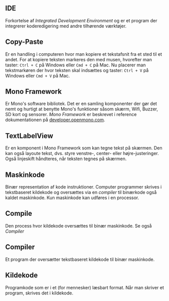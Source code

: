 ## IDE

Forkortelse af *Integrated Development Environment* og er et program der integrerer koderedigering med andre tilhørende værktøjer.

## Copy-Paste

Er en handling i computeren hvor man kopiere et tekstafsnit fra et sted til et andet. For at kopiere teksten markeres den med musen, hvorefter man taster: `Ctrl + C` på Windows eller `Cmd + C` på Mac. Nu placerer man tekstmarkøren der hvor teksten skal indsættes og taster: `Ctrl + V` på Windows eller `Cmd + V` på Mac.

## Mono Framework

Er Mono's software bibliotek. Det er en samling komponenter der gør det nemt og hurtigt at benytte Mono's funktioner såsom skærm, Wifi, Buzzer, SD kort og sensorer. *Mono Framework* er beskrevet i reference dokumentationen på [developer.openmono.com](http://developer.openmono.com).

## TextLabelView

Er en komponent i Mono Framework som kan tegne tekst på skærmen. Den kan også layoute tekst, dvs. styre venstre-, center- eller højre-justeringer. Også linjeskift håndteres, når teksten tegnes på skærmen.

## Maskinkode

Binær representation af kode instruktioner. Computer programmer skrives i tekstbaseret kildekode og oversættes via en *compiler* til binærkode også kaldet maskinkode. Kun maskinkode kan udføres i en processor.

## Compile

Den process hvor kildekode oversættes til binær maskinkode. Se også *Compiler*

## Compiler

Et program der oversætter tekstbaseret kildekode til binær maskinkode.

## Kildekode

Programkode som er i et (for mennesker) læsbart format. Når man skriver et program, skrives det i kildekode.